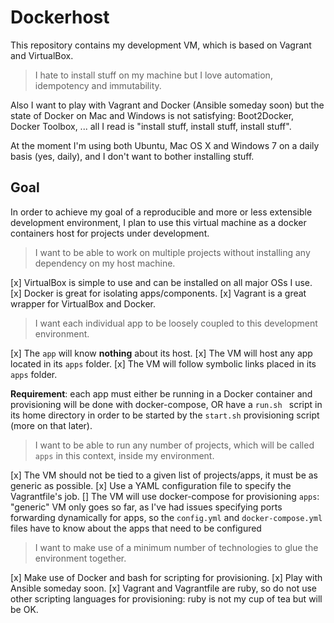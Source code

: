 # Dockerhost

This repository contains my development VM, which is based on Vagrant and VirtualBox.

> I hate to install stuff on my machine but I love automation, idempotency
> and immutability.

Also I want to play with Vagrant and Docker (Ansible someday soon) but
the state of Docker on Mac and Windows is not satisfying: Boot2Docker,
Docker Toolbox, ... all I read is "install stuff, install stuff, install stuff".

At the moment I'm using both Ubuntu, Mac OS X and Windows 7 on a daily basis
(yes, daily), and I don't want to bother installing stuff.

## Goal

In order to achieve my goal of a reproducible and more or less extensible
development environment, I plan to use this virtual machine as a docker
containers host for projects under development.

> I want to be able to work on multiple projects without
> installing any dependency on my host machine.

[x] VirtualBox is simple to use and can be installed on all major OSs I use.
[x] Docker is great for isolating apps/components.
[x] Vagrant is a great wrapper for VirtualBox and Docker.

> I want each individual app to be loosely coupled
> to this development environment.

[x] The `app` will know **nothing** about its host.
[x] The VM will host any app located in its `apps` folder.
[x] The VM will follow symbolic links placed in its `apps` folder.

**Requirement**: each app must either be running in a Docker container and
provisioning will be done with docker-compose, OR have a `run.sh ` script in
its home directory in order to be started by the `start.sh` provisioning
script (more on that later).

> I want to be able to run any number of projects, which will
> be called `apps` in this context, inside my environment.

[x] The VM should not be tied to a given list of projects/apps, it
    must be as generic as possible.
[x] Use a YAML configuration file to specify the Vagrantfile's job.
[] The VM will use docker-compose for provisioning `apps`: "generic" VM only
   goes so far, as I've had issues specifying ports forwarding dynamically for
   apps, so the `config.yml` and `docker-compose.yml` files have to know about
   the apps that need to be configured

> I want to make use of a minimum number of technologies to glue
> the environment together.

[x] Make use of Docker and bash for scripting for provisioning.
[x] Play with Ansible someday soon.
[x] Vagrant and Vagrantfile are ruby, so do not use other scripting languages
    for provisioning: ruby is not my cup of tea but will be OK.
